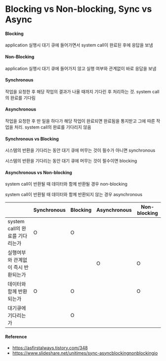 # Blocking vs Non-blocking, Sync vs Async



#### Blocking

application 실행시 대기 큐에 들어가면서 system call이 완료된 후에 응답을 보냄

#### Non-Blocking

application 실행시 대기 큐에 들어가지 않고 실행 여부와 관계없이 바로 응답을 보냄

#### Synchronous

작업을 요청한 후 해당 작업의 결과가 나올 때까지 기다린 후 처리하는 것. system call의 완료를 기다림

#### Asynchronous

작업을 요청한 후 딴 일을 하다가 해당 작업이 완료되면 완료됨을 통지받고 그에 따른 작업을 처리. system call의 완료를 기다리지 않음

#### Synchronous vs Blocking

시스템의 반환을 기다리는 동안 대기 큐에 머무는 것이 필수가 아니면 synchronous

시스템의 반환을 기다리는 동안 대기 큐에 머무는 것이 필수이면 blocking

#### Asynchronous vs Non-blocking

system call이 반환될 때 데이터와 함께 반환될 경우 non-blocking

system call이 반환될 때 데이터와 함께 반환되지 않는 경우 asynchronous



|                                     | Synchronous | Blocking | Asynchronous | Non-blocking |
| ----------------------------------- | ----------- | -------- | ------------ | ------------ |
| system call의 완료를 기다리는가     | O           | O        |              |              |
| 실행여부와 관계없이 즉시 반환되는가 |             |          | O            | O            |
| 데이터와 함께 반환되는가            | O           | O        |              | O            |
| 대기큐에 기다리는가                 |             | O        |              |              |



#### Reference

* https://asfirstalways.tistory.com/348
* https://www.slideshare.net/unitimes/sync-asyncblockingnonblockingio